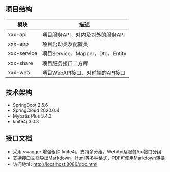 ## 项目结构

| 模块        | 描述                             |
| ----------- | -------------------------------- |
| xxx-api     | 项目服务API，对内及对外的服务API |
| xxx-app     | 项目启动类及配置类               |
| xxx-service | 项目Service，Mapper，Dto，Entity |
| xxx-share   | 项目服务接口二方库               |
| xxx-web     | 项目WebAPI接口，对前端的API接口  |

## 技术架构

* SpringBoot 2.5.6
* SpringCloud 2020.0.4
* Mybatis Plus 3.4.3
* knife4j 3.0.3

## 接口文档

* 采用 swagger 增强组件 knife4j，支持多分组，WebApi及服务Api接口分组
* 支持接口文档导出Markdown，Html等多种格式，PDF可使用Markdown转换
* 访问地址: [http://localhost:8086/doc.html](http://localhost:8086/doc.html)
 